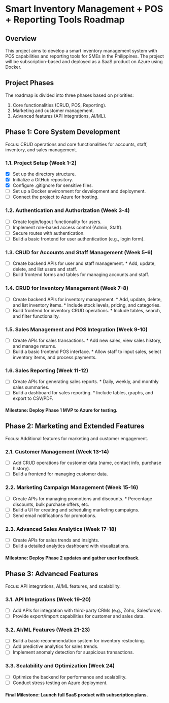 # Smart Inventory Management + POS + Reporting Tools Roadmap
## Overview
This project aims to develop a smart inventory management system with POS capabilities and reporting tools for SMEs in the Philippines. The project will be subscription-based and deployed as a SaaS product on Azure using Docker.

## Project Phases
The roadmap is divided into three phases based on priorities:
1. Core functionalities (CRUD, POS, Reporting).
2. Marketing and customer management.
3. Advanced features (API integrations, AI/ML).

## Phase 1: Core System Development
Focus: CRUD operations and core functionalities for accounts, staff, inventory, and sales management.

### 1.1. Project Setup (Week 1-2)
 - [x] Set up the directory structure.
 - [x] Initialize a GitHub repository.
 - [x] Configure .gitignore for sensitive files.
 - [ ] Set up a Docker environment for development and deployment.
 - [ ] Connect the project to Azure for hosting.
### 1.2. Authentication and Authorization (Week 3-4)
 - [ ] Create login/logout functionality for users.
 - [ ] Implement role-based access control (Admin, Staff).
 - [ ] Secure routes with authentication.
 - [ ] Build a basic frontend for user authentication (e.g., login form).
### 1.3. CRUD for Accounts and Staff Management (Week 5-6)
 - [ ] Create backend APIs for user and staff management.
        * Add, update, delete, and list users and staff.
 - [ ] Build frontend forms and tables for managing accounts and staff.
### 1.4. CRUD for Inventory Management (Week 7-8)
 - [ ] Create backend APIs for inventory management.
        * Add, update, delete, and list inventory items.
        * Include stock levels, pricing, and categories.
 - [ ] Build frontend for inventory CRUD operations.
        * Include tables, search, and filter functionality.
### 1.5. Sales Management and POS Integration (Week 9-10)
 - [ ] Create APIs for sales transactions.
        * Add new sales, view sales history, and manage returns.
 - [ ] Build a basic frontend POS interface.
        * Allow staff to input sales, select inventory items, and process payments.
### 1.6. Sales Reporting (Week 11-12)
 - [ ] Create APIs for generating sales reports.
        * Daily, weekly, and monthly sales summaries.
 - [ ] Build a dashboard for sales reporting.
        * Include tables, graphs, and export to CSV/PDF.
#### Milestone: Deploy Phase 1 MVP to Azure for testing.

## Phase 2: Marketing and Extended Features
Focus: Additional features for marketing and customer engagement.

### 2.1. Customer Management (Week 13-14)
 - [ ] Add CRUD operations for customer data (name, contact info, purchase history).
 - [ ] Build a frontend for managing customer data.
### 2.2. Marketing Campaign Management (Week 15-16)
 - [ ] Create APIs for managing promotions and discounts.
        * Percentage discounts, bulk purchase offers, etc.
 - [ ] Build a UI for creating and scheduling marketing campaigns.
 - [ ] Send email notifications for promotions.
### 2.3. Advanced Sales Analytics (Week 17-18)
 - [ ] Create APIs for sales trends and insights.
 - [ ] Build a detailed analytics dashboard with visualizations.
#### Milestone: Deploy Phase 2 updates and gather user feedback.

## Phase 3: Advanced Features
Focus: API integrations, AI/ML features, and scalability.

### 3.1. API Integrations (Week 19-20)
 - [ ] Add APIs for integration with third-party CRMs (e.g., Zoho, Salesforce).
 - [ ] Provide export/import capabilities for customer and sales data.
### 3.2. AI/ML Features (Week 21-23)
 - [ ] Build a basic recommendation system for inventory restocking.
 - [ ] Add predictive analytics for sales trends.
 - [ ] Implement anomaly detection for suspicious transactions.
### 3.3. Scalability and Optimization (Week 24)
 - [ ] Optimize the backend for performance and scalability.
 - [ ] Conduct stress testing on Azure deployment.
#### Final Milestone: Launch full SaaS product with subscription plans.

